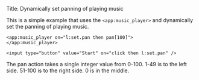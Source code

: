 Title: Dynamically set panning of playing music

This is a simple example that uses the `<app:music_player>` and dynamically set the panning of playing music.
	
	<app:music_player on="l:set.pan then pan[100]"> 
	</app:music_player>

	<input type="button" value="Start" on="click then l:set.pan" />
	
The pan action takes a single integer value from 0-100.  1-49 is to the left side. 51-100 is to the right side. 0 is in the middle.



